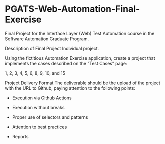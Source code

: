 # PGATS-Web-Automation-Final-Exercise

Final Project for the Interface Layer (Web) Test Automation course in the Software Automation Graduate Program.

Description of Final Project
Individual project.

Using the fictitious Automation Exercise application, create a project that implements the cases described on the “Test Cases” page:

1, 2, 3, 4, 5, 6, 8, 9, 10, and 15

Project Delivery Format
The deliverable should be the upload of the project with the URL to Github, paying attention to the following points:

- Execution via Github Actions

- Execution without breaks

- Proper use of selectors and patterns

- Attention to best practices

- Reports